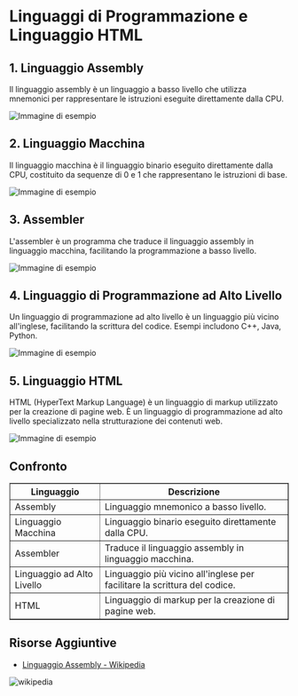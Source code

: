 <!DOCTYPE html>
<html lang="it">
<head>
    <meta charset="UTF-8">
    <title>Confronto Linguaggi e Linguaggio HTML</title>
</head>
<body>

<h1>Linguaggi di Programmazione e Linguaggio HTML</h1>

<h2>1. Linguaggio Assembly</h2>
<p>Il linguaggio assembly è un linguaggio a basso livello che utilizza mnemonici per rappresentare le istruzioni eseguite direttamente dalla CPU.</p>

<img src="https://www.andreaminini.com/data/andreaminini/come-creare-file-assembler-8088-in-windows.jpg" alt="Immagine di esempio">

<h2>2. Linguaggio Macchina</h2>
<p>Il linguaggio macchina è il linguaggio binario eseguito direttamente dalla CPU, costituito da sequenze di 0 e 1 che rappresentano le istruzioni di base.</p>

<img src="https://upload.wikimedia.org/wikipedia/commons/4/4d/Apple_II_Monitor.png" alt="Immagine di esempio">

<h2>3. Assembler</h2>
<p>L'assembler è un programma che traduce il linguaggio assembly in linguaggio macchina, facilitando la programmazione a basso livello.</p>

<img src="https://encrypted-tbn0.gstatic.com/images?q=tbn:ANd9GcRUGo1CEyT2wYfroBo4rkGq9iIEK_L2UIXKrQ&usqp=CAU" alt="Immagine di esempio">

<h2>4. Linguaggio di Programmazione ad Alto Livello</h2>
<p>Un linguaggio di programmazione ad alto livello è un linguaggio più vicino all'inglese, facilitando la scrittura del codice. Esempi includono C++, Java, Python.</p>

<img src="https://blog.informaticalab.com/wp-content/uploads/2013/02/Programming-languages-used-in-most-famous-websites.jpg" alt="Immagine di esempio">

<h2>5. Linguaggio HTML</h2>
<p>HTML (HyperText Markup Language) è un linguaggio di markup utilizzato per la creazione di pagine web. È un linguaggio di programmazione ad alto livello specializzato nella strutturazione dei contenuti web.</p>

<img src="https://encrypted-tbn0.gstatic.com/images?q=tbn:ANd9GcS1IiMo7POvHQHoXJCcBgeI8sYQlswntiOTO7GeBwvkKTIImD5skcGNrdQDGlTSkJFUivE&usqp=CAU" alt="Immagine di esempio">

<h2>Confronto</h2>

<table border="1">
    <tr>
        <th>Linguaggio</th>
        <th>Descrizione</th>
    </tr>
    <tr>
        <td>Assembly</td>
        <td>Linguaggio mnemonico a basso livello.</td>
    </tr>
    <tr>
        <td>Linguaggio Macchina</td>
        <td>Linguaggio binario eseguito direttamente dalla CPU.</td>
    </tr>
    <tr>
        <td>Assembler</td>
        <td>Traduce il linguaggio assembly in linguaggio macchina.</td>
    </tr>
    <tr>
        <td>Linguaggio ad Alto Livello</td>
        <td>Linguaggio più vicino all'inglese per facilitare la scrittura del codice.</td>
    </tr>
    <tr>
        <td>HTML</td>
        <td>Linguaggio di markup per la creazione di pagine web.</td>
    </tr>
</table>

<h2>Risorse Aggiuntive</h2>
<ul>
    <li><a href="https://it.wikipedia.org/wiki/Linguaggio_assembly">Linguaggio Assembly - Wikipedia</a></li>
</ul>

<img src="https://upload.wikimedia.org/wikipedia/commons/thumb/8/80/Wikipedia-logo-v2.svg/200px-Wikipedia-logo-v2.svg.png" alt="wikipedia">

</body>
</html>
